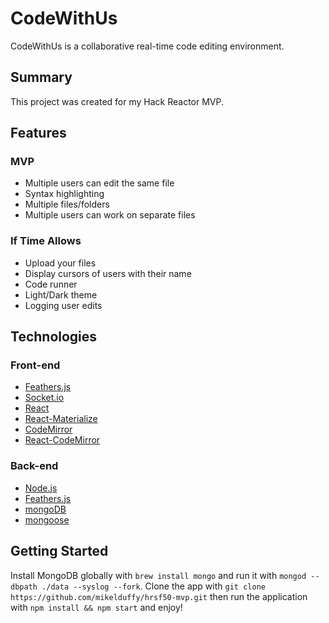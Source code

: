 # CodeWithUs #
CodeWithUs is a collaborative real-time code editing environment.

## Summary ##
This project was created for my Hack Reactor MVP.

## Features ##
### MVP ###
- Multiple users can edit the same file
- Syntax highlighting
- Multiple files/folders
- Multiple users can work on separate files

### If Time Allows ###
- Upload your files
- Display cursors of users with their name
- Code runner
- Light/Dark theme
- Logging user edits

## Technologies ##
### Front-end ###
- [Feathers.js](http://feathersjs.com/)
- [Socket.io](http://socket.io/)
- [React](https://facebook.github.io/react/)
- [React-Materialize](https://github.com/react-materialize/react-materialize)
- [CodeMirror](https://github.com/codemirror/codemirror)
- [React-CodeMirror](https://github.com/JedWatson/react-codemirror)

### Back-end ###
- [Node.js](https://nodejs.org/en/)
- [Feathers.js](http://feathersjs.com/)
- [mongoDB](https://www.mongodb.com/)
- [mongoose](http://mongoosejs.com/)

## Getting Started ##
Install MongoDB globally with ``brew install mongo`` and run it with ``mongod --dbpath ./data --syslog --fork``.
Clone the app with ``git clone https://github.com/mikelduffy/hrsf50-mvp.git`` then run the application with ``npm install && npm start`` and enjoy!
